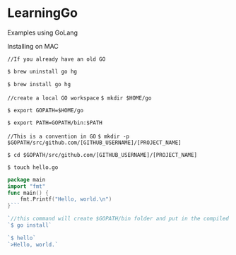 # LearningGo
Examples using GoLang

Installing on MAC

`//If you already have an old GO`

```sh 
$ brew uninstall go hg
```

`$ brew install go hg`

`//create a local GO workspace`
`$ mkdir $HOME/go`

`$ export GOPATH=$HOME/go`

`$ export PATH=GOPATH/bin:$PATH`

`//This is a convention in GO`
`$ mkdir -p $GOPATH/src/github.com/[GITHUB_USERNAME]/[PROJECT_NAME]`


`$ cd $GOPATH/src/github.com/[GITHUB_USERNAME]/[PROJECT_NAME]`

`$ touch hello.go`

```go
package main
import "fmt"
func main() {
    fmt.Printf("Hello, world.\n")
}```

`//this command will create $GOPATH/bin folder and put in the compiled "hello"`
`$ go install`

`$ hello`
`>Hello, world.`
